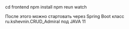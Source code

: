 cd frontend
npm install
npm reun watch

После этого можно стартовать через Spring Boot класс ru.kshevnin.CRUD_Admiral под JAVA 11
